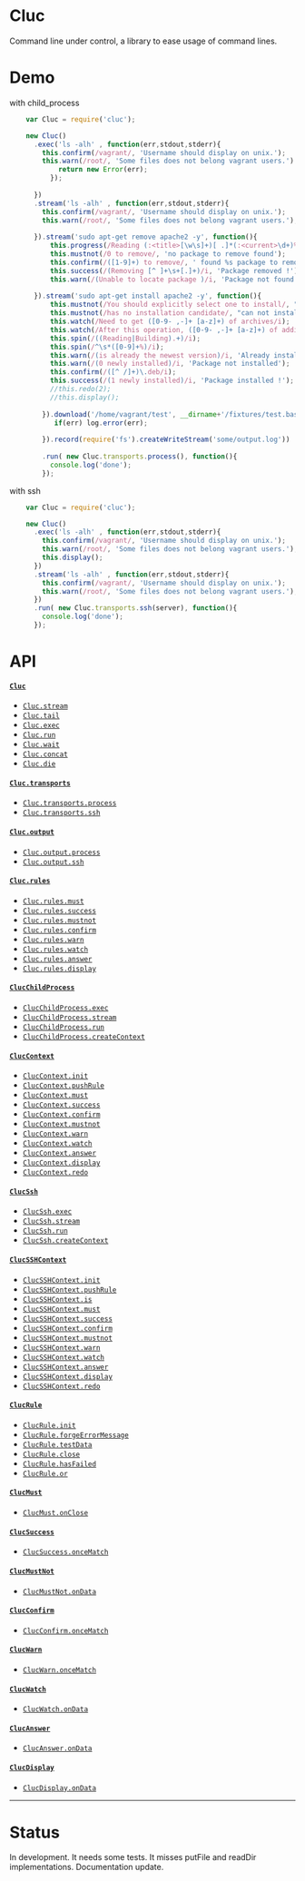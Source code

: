 # Cluc

Command line under control, a library to ease usage of command lines.

# Demo

with child_process
```js
    var Cluc = require('cluc');

    new Cluc()
      .exec('ls -alh' , function(err,stdout,stderr){
        this.confirm(/vagrant/, 'Username should display on unix.');
        this.warn(/root/, 'Some files does not belong vagrant users.').or(function(err){
            return new Error(err);
          });
          
      })
      .stream('ls -alh' , function(err,stdout,stderr){
        this.confirm(/vagrant/, 'Username should display on unix.');
        this.warn(/root/, 'Some files does not belong vagrant users.');
        
      }).stream('sudo apt-get remove apache2 -y', function(){
          this.progress(/Reading (:<title>[\w\s]+)[ .]*(:<current>\d+)%/);
          this.mustnot(/0 to remove/, 'no package to remove found');
          this.confirm(/([1-9]+) to remove/, ' found %s package to remove');
          this.success(/(Removing [^ ]+\s+[.]+)/i, 'Package removed !');
          this.warn(/(Unable to locate package )/i, 'Package not found');
          
      }).stream('sudo apt-get install apache2 -y', function(){
          this.mustnot(/You should explicitly select one to install/, "too many results");
          this.mustnot(/has no installation candidate/, "can not install httpd");
          this.watch(/Need to get ([0-9- ,-]+ [a-z]+) of archives/i);
          this.watch(/After this operation, ([0-9- ,-]+ [a-z]+) of additional disk space will be used/i);
          this.spin(/((Reading|Building).+)/i);
          this.spin(/^\s*([0-9]+%)/i);
          this.warn(/(is already the newest version)/i, 'Already installed');
          this.warn(/(0 newly installed)/i, 'Package not installed');
          this.confirm(/([^ /]+)\.deb/i);
          this.success(/(1 newly installed)/i, 'Package installed !');
          //this.redo(2);
          //this.display();
          
        }).download('/home/vagrant/test', __dirname+'/fixtures/test.bashrc', function(err){
           if(err) log.error(err);
           
        }).record(require('fs').createWriteStream('some/output.log'))
        
        .run( new Cluc.transports.process(), function(){
          console.log('done');
        });
```



with ssh
```js
    var Cluc = require('cluc');

    new Cluc()
      .exec('ls -alh' , function(err,stdout,stderr){
        this.confirm(/vagrant/, 'Username should display on unix.');
        this.warn(/root/, 'Some files does not belong vagrant users.');
        this.display();
      })
      .stream('ls -alh' , function(err,stdout,stderr){
        this.confirm(/vagrant/, 'Username should display on unix.');
        this.warn(/root/, 'Some files does not belong vagrant users.');
      })
      .run( new Cluc.transports.ssh(server), function(){
        console.log('done');
      });
```

# API

#### [`Cluc`](doc/Cluc.md#Cluc)
* [`Cluc.stream`](doc/Cluc.md#Cluc.stream)
* [`Cluc.tail`](doc/Cluc.md#Cluc.tail)
* [`Cluc.exec`](doc/Cluc.md#Cluc.#exec)
* [`Cluc.run`](doc/Cluc.md#Cluc.#run)
* [`Cluc.wait`](doc/Cluc.md#Cluc.#wait)
* [`Cluc.concat`](doc/Cluc.md#Cluc.#concat)
* [`Cluc.die`](doc/Cluc.md#Cluc.#die)

#### [`Cluc.transports`]()
* [`Cluc.transports.process`](doc/ClucChildProcess.md)
* [`Cluc.transports.ssh`](doc/ClucSsh.md#ClucSsh)

#### [`Cluc.output`]()
* [`Cluc.output.process`](doc/ClucContext.md)
* [`Cluc.output.ssh`](doc/ClucSSHContext.md)

#### [`Cluc.rules`]()
* [`Cluc.rules.must`](doc/ClucRule.md#ClucMust)
* [`Cluc.rules.success`](doc/ClucRule.md#ClucSuccess)
* [`Cluc.rules.mustnot`](doc/ClucRule.md#ClucMustNot)
* [`Cluc.rules.confirm`](doc/ClucRule.md#ClucConfirm)
* [`Cluc.rules.warn`](doc/ClucRule.md#ClucWarn)
* [`Cluc.rules.watch`](doc/ClucRule.md#ClucWatch)
* [`Cluc.rules.answer`](doc/ClucRule.md#ClucAnswer)
* [`Cluc.rules.display`](doc/ClucRule.md#ClucDisplay)


#### [`ClucChildProcess`](doc/ClucChildProcess.md#ClucSsh)
* [`ClucChildProcess.exec`](doc/ClucChildProcess.md#ClucSsh.exec)
* [`ClucChildProcess.stream`](doc/ClucChildProcess.md#ClucSsh.stream)
* [`ClucChildProcess.run`](doc/ClucChildProcess.md#ClucSsh.run)
* [`ClucChildProcess.createContext`](doc/ClucChildProcess.md#ClucSsh.createContext)


#### [`ClucContext`](doc/ClucContext.md#ClucContext)
* [`ClucContext.init`](doc/ClucContext.md#ClucContext.init)
* [`ClucContext.pushRule`](doc/ClucContext.md#ClucContext.pushRule)
* [`ClucContext.must`](doc/ClucContext.md#ClucContext.must)
* [`ClucContext.success`](doc/ClucContext.md#ClucContext.success)
* [`ClucContext.confirm`](doc/ClucContext.md#ClucContext.confirm)
* [`ClucContext.mustnot`](doc/ClucContext.md#ClucContext.mustnot)
* [`ClucContext.warn`](doc/ClucContext.md#ClucContext.warn)
* [`ClucContext.watch`](doc/ClucContext.md#ClucContext.watch)
* [`ClucContext.answer`](doc/ClucContext.md#ClucContext.answer)
* [`ClucContext.display`](doc/ClucContext.md#ClucContext.display)
* [`ClucContext.redo`](doc/ClucContext.md#ClucContext.redo)


#### [`ClucSsh`](doc/ClucSsh.md#ClucSsh)
* [`ClucSsh.exec`](doc/ClucSsh.md#ClucSsh.exec)
* [`ClucSsh.stream`](doc/ClucSsh.md#ClucSsh.stream)
* [`ClucSsh.run`](doc/ClucSsh.md#ClucSsh.run)
* [`ClucSsh.createContext`](doc/ClucSsh.md#ClucSsh.createContext)

        
#### [`ClucSSHContext`](doc/ClucSSHContext.md#ClucSSHContext)
* [`ClucSSHContext.init`](doc/ClucSSHContext.md#ClucSSHContext.init)
* [`ClucSSHContext.pushRule`](doc/ClucSSHContext.md#ClucSSHContext.pushRule)
* [`ClucSSHContext.is`](doc/ClucSSHContext.md#ClucSSHContext.is)
* [`ClucSSHContext.must`](doc/ClucSSHContext.md#ClucSSHContext.must)
* [`ClucSSHContext.success`](doc/ClucSSHContext.md#ClucSSHContext.success)
* [`ClucSSHContext.confirm`](doc/ClucSSHContext.md#ClucSSHContext.confirm)
* [`ClucSSHContext.mustnot`](doc/ClucSSHContext.md#ClucSSHContext.mustnot)
* [`ClucSSHContext.warn`](doc/ClucSSHContext.md#ClucSSHContext.warn)
* [`ClucSSHContext.watch`](doc/ClucSSHContext.md#ClucSSHContext.watch)
* [`ClucSSHContext.answer`](doc/ClucSSHContext.md#ClucSSHContext.answer)
* [`ClucSSHContext.display`](doc/ClucSSHContext.md#ClucSSHContext.display)
* [`ClucSSHContext.redo`](doc/ClucSSHContext.md#ClucSSHContext.redo)


#### [`ClucRule`](doc/ClucRule.md#ClucRule)
* [`ClucRule.init`](doc/ClucRule.md#ClucRule.init)
* [`ClucRule.forgeErrorMessage`](doc/ClucRule.md#ClucRule.forgeErrorMessage)
* [`ClucRule.testData`](doc/ClucRule.md#ClucRule.testData)
* [`ClucRule.close`](doc/ClucRule.md#ClucRule.close)
* [`ClucRule.hasFailed`](doc/ClucRule.md#ClucRule.hasFailed)
* [`ClucRule.or`](doc/ClucRule.md#ClucRule.or)

    
#### [`ClucMust`](doc/ClucRule.md#ClucMust)
* [`ClucMust.onClose`](doc/ClucRule.md#ClucMust.onClose)

    
#### [`ClucSuccess`](doc/ClucRule.md#ClucSuccess)
* [`ClucSuccess.onceMatch`](doc/ClucRule.md#ClucSuccess.onceMatch)

    
#### [`ClucMustNot`](doc/ClucRule.md#ClucMustNot)
* [`ClucMustNot.onData`](doc/ClucRule.md#ClucMustNot.onData)

    
#### [`ClucConfirm`](doc/ClucRule.md#ClucConfirm)
* [`ClucConfirm.onceMatch`](doc/ClucRule.md#ClucConfirm.onceMatch)

    
#### [`ClucWarn`](doc/ClucRule.md#ClucWarn)
* [`ClucWarn.onceMatch`](doc/ClucRule.md#ClucWarn.onceMatch)

    
#### [`ClucWatch`](doc/ClucRule.md#ClucWatch)
* [`ClucWatch.onData`](doc/ClucRule.md#ClucWatch.onData)

    
#### [`ClucAnswer`](doc/ClucRule.md#ClucAnswer)
* [`ClucAnswer.onData`](doc/ClucRule.md#ClucAnswer.onData)
    
    
#### [`ClucDisplay`](doc/ClucRule.md#ClucDisplay)
* [`ClucDisplay.onData`](doc/ClucRule.md#ClucDisplay.onData)


---------------------------------------

# Status

In development. 
It needs some tests. 
It misses putFile and readDir implementations. 
Documentation update.
